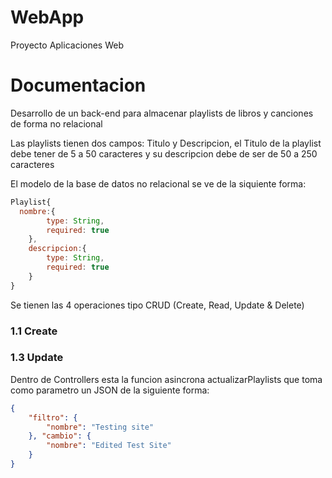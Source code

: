 # WebApp
Proyecto Aplicaciones Web

# Documentacion

Desarrollo de un back-end para almacenar playlists de libros y canciones de forma no relacional

Las playlists tienen dos campos: Titulo y Descripcion, el Titulo de la playlist debe tener de 5 a 50 caracteres y su descripcion debe de ser de 50 a 250 caracteres

El modelo de la base de datos no relacional se ve de la siquiente forma:

```Javascript
Playlist{
  nombre:{
        type: String,
        required: true
    },
    descripcion:{
        type: String,
        required: true
    }
}

```

Se tienen las 4 operaciones tipo CRUD (Create, Read, Update & Delete)

### 1.1 Create



### 1.3 Update

Dentro de Controllers esta la funcion asincrona actualizarPlaylists que toma como parametro un JSON de la siguiente forma:

```JSON
{
    "filtro": {
        "nombre": "Testing site"
    }, "cambio": {
        "nombre": "Edited Test Site"
    }
}
```

